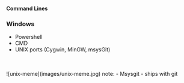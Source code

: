 #### Command Lines
### Windows
- Powershell
- CMD
- UNIX ports (Cygwin, MinGW, msysGit)

<br />
<br />
![unix-meme](images/unix-meme.jpg)
note:
    - Msysgit - ships with git

